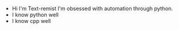 - Hi I'm Text-remist I'm obsessed with automation through python.
- I know python well
- I know cpp well
  
